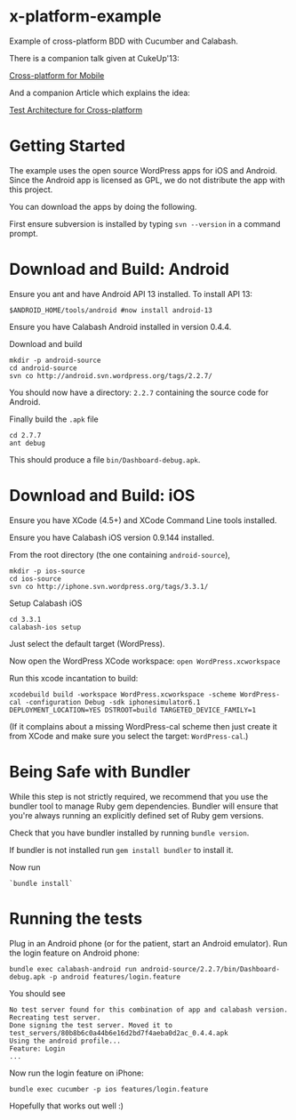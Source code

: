 x-platform-example
==================

Example of cross-platform BDD with Cucumber and Calabash.

There is a companion talk given at CukeUp'13:

[Cross-platform for Mobile](http://skillsmatter.com/podcast/java-jee/cross-platform-and-end-to-end-bdd-for-mobile)


And a companion Article which explains the idea:

[Test Architecture for Cross-platform](https://github.com/calabash/calabash-ios/blob/0.9.x/calabash-cucumber/doc/x-platform-testing.md)


Getting Started
===============

The example uses the open source WordPress apps for iOS and Android. Since the Android app is licensed as GPL, we do not distribute the app with this project.

You can download the apps by doing the following. 

First ensure subversion is installed by typing `svn --version` in a command prompt.

# Download and Build: Android

Ensure you ant and have Android API 13 installed.  To install API 13:

    $ANDROID_HOME/tools/android #now install android-13

Ensure you have Calabash Android installed in version 0.4.4.

Download and build

    mkdir -p android-source
    cd android-source
    svn co http://android.svn.wordpress.org/tags/2.2.7/

You should now have a directory: `2.2.7` containing the source code for Android.

Finally build the `.apk` file

    cd 2.7.7
    ant debug

This should produce a file `bin/Dashboard-debug.apk`.


# Download and Build: iOS

Ensure you have XCode (4.5+) and XCode Command Line tools installed.

Ensure you have Calabash iOS version 0.9.144 installed.

From the root directory (the one containing `android-source`),

    mkdir -p ios-source
    cd ios-source
    svn co http://iphone.svn.wordpress.org/tags/3.3.1/

Setup Calabash iOS

    cd 3.3.1
    calabash-ios setup

Just select the default target (WordPress).

Now open the WordPress XCode workspace: `open WordPress.xcworkspace`

Run this xcode incantation to build:

    xcodebuild build -workspace WordPress.xcworkspace -scheme WordPress-cal -configuration Debug -sdk iphonesimulator6.1 DEPLOYMENT_LOCATION=YES DSTROOT=build TARGETED_DEVICE_FAMILY=1 

(If it complains about a missing WordPress-cal scheme then just create it from XCode and make sure you select the target: `WordPress-cal`.)

# Being Safe with Bundler

While this step is not strictly required, we recommend that you use the bundler tool to manage Ruby gem dependencies. 
Bundler will ensure that you're always running an explicitly defined set of Ruby gem versions.

Check that you have bundler installed by running `bundle version`. 

If bundler is not installed run `gem install bundler` to install it.

Now run 

    `bundle install`    

# Running the tests
Plug in an Android phone (or for the patient, start an Android emulator).
Run the login feature on Android phone:

    bundle exec calabash-android run android-source/2.2.7/bin/Dashboard-debug.apk -p android features/login.feature

You should see 

    No test server found for this combination of app and calabash version. Recreating test server.
    Done signing the test server. Moved it to test_servers/80b8b6c0a44b6e16d2bd7f4aeba0d2ac_0.4.4.apk
    Using the android profile...
    Feature: Login
    ...

Now run the login feature on iPhone:

    bundle exec cucumber -p ios features/login.feature
    
Hopefully that works out well :)

